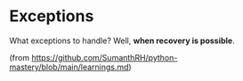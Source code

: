 # Exceptions

What exceptions to handle? Well, **when recovery is possible**.

(from https://github.com/SumanthRH/python-mastery/blob/main/learnings.md)

